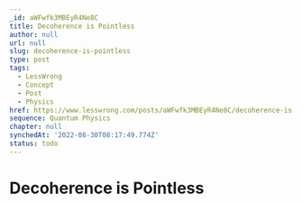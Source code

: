 ```yaml
---
_id: aWFwfk3MBEyR4Ne8C
title: Decoherence is Pointless
author: null
url: null
slug: decoherence-is-pointless
type: post
tags:
  - LessWrong
  - Concept
  - Post
  - Physics
href: https://www.lesswrong.com/posts/aWFwfk3MBEyR4Ne8C/decoherence-is-pointless
sequence: Quantum Physics
chapter: null
synchedAt: '2022-08-30T08:17:49.774Z'
status: todo
---
```


# Decoherence is Pointless
